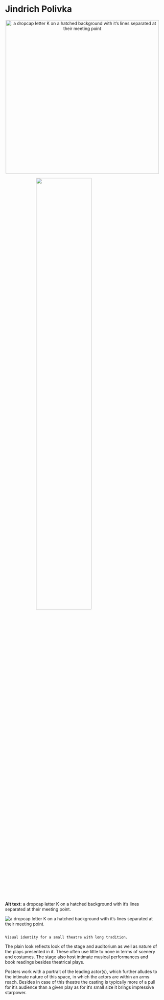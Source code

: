 # Jindrich Polivka





<p align="center">
  <img src="k-dropcap-polivka.png" alt="a dropcap letter K  on a hatched background with it‘s lines separated at their meeting point" "class="center" width="500" />
</p>

<img src="k-dropcap-polivka.png"
     style="display:block;float:none;margin-left:auto;margin-right:auto;width:60%">







**Alt text:** a dropcap letter K  on a hatched background with it‘s lines separated at their meeting point.


![a dropcap letter K  on a hatched background with it‘s lines separated at their meeting point.](k-dropcap-polivka.png)

                                                                                  
                                                                                  Visual identity for a small theatre with long tradition.

The plain look reflects look of the stage and auditorium as well as nature of the plays presented in it. These often use little to none in terms of scenery and costumes. The stage also host intimate musical performances and book readings besides theatrical plays.

Posters work with a portrait of the leading actor(s), which further alludes to the intimate nature of this space, in which the actors are within an arms reach. Besides in case of this theatre the casting is typically more of a pull for it‘s audience than a given play as for it‘s small size it brings impressive starpower.
